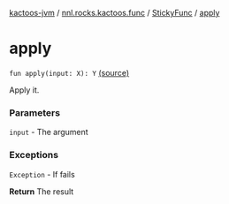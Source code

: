 [kactoos-jvm](../../index.md) / [nnl.rocks.kactoos.func](../index.md) / [StickyFunc](index.md) / [apply](.)

# apply

`fun apply(input: X): Y` [(source)](https://github.com/neonailol/kactoos/blob/master/kactoos-jvm/src/main/kotlin/nnl/rocks/kactoos/func/StickyFunc.kt#L37)

Apply it.

### Parameters

`input` - The argument

### Exceptions

`Exception` - If fails

**Return**
The result

